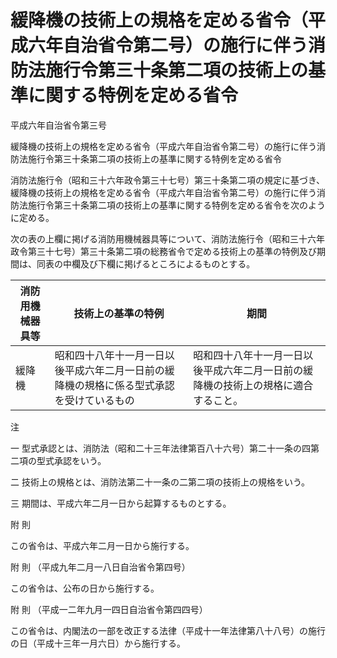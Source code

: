 # 緩降機の技術上の規格を定める省令（平成六年自治省令第二号）の施行に伴う消防法施行令第三十条第二項の技術上の基準に関する特例を定める省令

平成六年自治省令第三号

緩降機の技術上の規格を定める省令（平成六年自治省令第二号）の施行に伴う消防法施行令第三十条第二項の技術上の基準に関する特例を定める省令

消防法施行令（昭和三十六年政令第三十七号）第三十条第二項の規定に基づき、緩降機の技術上の規格を定める省令（平成六年自治省令第二号）の施行に伴う消防法施行令第三十条第二項の技術上の基準に関する特例を定める省令を次のように定める。

次の表の上欄に掲げる消防用機械器具等について、消防法施行令（昭和三十六年政令第三十七号）第三十条第二項の総務省令で定める技術上の基準の特例及び期間は、同表の中欄及び下欄に掲げるところによるものとする。

消防用機械器具等 | 技術上の基準の特例 | 期間  
---|---|---  
緩降機 | 昭和四十八年十一月一日以後平成六年二月一日前の緩降機の規格に係る型式承認を受けているもの | 昭和四十八年十一月一日以後平成六年二月一日前の緩降機の技術上の規格に適合すること。 | 八年一月  
  
注

一 型式承認とは、消防法（昭和二十三年法律第百八十六号）第二十一条の四第二項の型式承認をいう。

二 技術上の規格とは、消防法第二十一条の二第二項の技術上の規格をいう。

三 期間は、平成六年二月一日から起算するものとする。

附 則

この省令は、平成六年二月一日から施行する。

附 則 （平成九年二月一八日自治省令第四号）

この省令は、公布の日から施行する。

附 則 （平成一二年九月一四日自治省令第四四号）

この省令は、内閣法の一部を改正する法律（平成十一年法律第八十八号）の施行の日（平成十三年一月六日）から施行する。
